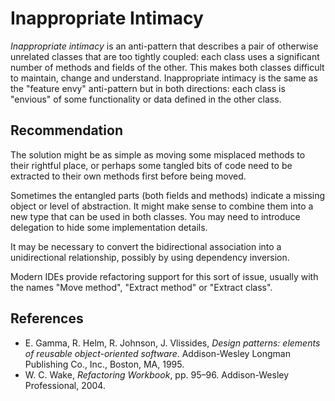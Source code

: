 # Inappropriate Intimacy
*Inappropriate intimacy* is an anti-pattern that describes a pair of otherwise unrelated classes that are too tightly coupled: each class uses a significant number of methods and fields of the other. This makes both classes difficult to maintain, change and understand. Inappropriate intimacy is the same as the "feature envy" anti-pattern but in both directions: each class is "envious" of some functionality or data defined in the other class.


## Recommendation
The solution might be as simple as moving some misplaced methods to their rightful place, or perhaps some tangled bits of code need to be extracted to their own methods first before being moved.

Sometimes the entangled parts (both fields and methods) indicate a missing object or level of abstraction. It might make sense to combine them into a new type that can be used in both classes. You may need to introduce delegation to hide some implementation details.

It may be necessary to convert the bidirectional association into a unidirectional relationship, possibly by using dependency inversion.

Modern IDEs provide refactoring support for this sort of issue, usually with the names "Move method", "Extract method" or "Extract class".


## References
* E. Gamma, R. Helm, R. Johnson, J. Vlissides, *Design patterns: elements of reusable object-oriented software*. Addison-Wesley Longman Publishing Co., Inc., Boston, MA, 1995.
* W. C. Wake, *Refactoring Workbook*, pp. 95&ndash;96. Addison-Wesley Professional, 2004.
